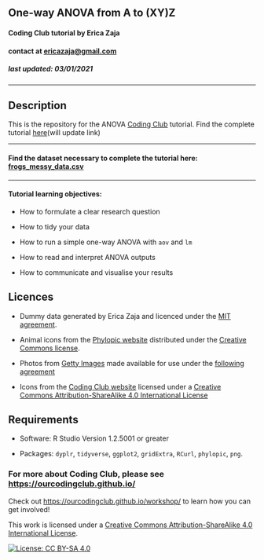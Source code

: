 ## One-way ANOVA from A to (XY)Z
#### Coding Club tutorial by Erica Zaja 
#### contact at ericazaja@gmail.com
##### last updated: 03/01/2021
*****

## **Description**

This is the repository for the ANOVA [Coding Club](https://ourcodingclub.github.io/) tutorial. Find the complete tutorial [here](https://eddatascienceees.github.io/tutorial-ericazaja/)(will update link)

***********

#### Find the dataset necessary to complete the tutorial here: [frogs_messy_data.csv](https://github.com/ourcodingclub/CC-anova/blob/main/frogs_messy_data.csv)

******

#### Tutorial learning objectives:

- How to formulate a clear research question

- How to tidy your data

- How to run a simple one-way ANOVA with `aov` and `lm`

- How to read and interpret ANOVA outputs

- How to communicate and visualise your results


## **Licences**

- Dummy data generated by Erica Zaja and licenced under the [MIT agreement](https://github.com/EdDataScienceEES/tutorial-ericazaja/tree/master/LICENSE.md).

- Animal icons from the [Phylopic website](http://phylopic.org/) distributed under the [Creative Commons license](https://creativecommons.org/).

- Photos from [Getty Images](https://www.gettyimages.co.uk/eula) made available for use under the [following agreement](https://www.gettyimages.co.uk/eula)

- Icons from the [Coding Club website](https://ourcodingclub.github.io/) licensed under a [Creative Commons Attribution-ShareAlike 4.0 International License](https://creativecommons.org/licenses/by-sa/4.0/)


## **Requirements**

- Software: R Studio Version 1.2.5001 or greater 

- Packages: `dyplr`, `tidyverse`, `ggplot2`, `gridExtra`, `RCurl`, `phylopic`, `png`. 

### For more about Coding Club, please see https://ourcodingclub.github.io/

Check out https://ourcodingclub.github.io/workshop/ to learn how you can get involved!

This work is licensed under a [Creative Commons Attribution-ShareAlike 4.0 International License](https://creativecommons.org/licenses/by-sa/4.0/).

[![License: CC BY-SA 4.0](https://licensebuttons.net/l/by-sa/4.0/80x15.png)](https://creativecommons.org/licenses/by-sa/4.0/)

